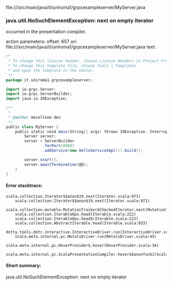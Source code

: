 file://<WORKSPACE>/src/main/java/it/uniroma1/grpcexampleserver/MyServer.java
### java.util.NoSuchElementException: next on empty iterator

occurred in the presentation compiler.

action parameters:
offset: 657
uri: file://<WORKSPACE>/src/main/java/it/uniroma1/grpcexampleserver/MyServer.java
text:
```scala
/*
 * To change this license header, choose License Headers in Project Properties.
 * To change this template file, choose Tools | Templates
 * and open the template in the editor.
 */
package it.uniroma1.grpcexampleserver;

import io.grpc.Server;
import io.grpc.ServerBuilder;
import java.io.IOException;

/**
 *
 * @author mecellone-dev
 */
public class MyServer { 
    public static void main(String[] args) throws IOException, InterruptedException {
        Server server;
        server = ServerBuilder
                .forPort(8080)
                .addService(new HelloServiceImpl()).build();

        server.start();
        server.awaitTermination(@@);
    }
}

```



#### Error stacktrace:

```
scala.collection.Iterator$$anon$19.next(Iterator.scala:973)
	scala.collection.Iterator$$anon$19.next(Iterator.scala:971)
	scala.collection.mutable.MutationTracker$CheckedIterator.next(MutationTracker.scala:76)
	scala.collection.IterableOps.head(Iterable.scala:222)
	scala.collection.IterableOps.head$(Iterable.scala:222)
	scala.collection.AbstractIterable.head(Iterable.scala:933)
	dotty.tools.dotc.interactive.InteractiveDriver.run(InteractiveDriver.scala:168)
	scala.meta.internal.pc.MetalsDriver.run(MetalsDriver.scala:45)
	scala.meta.internal.pc.HoverProvider$.hover(HoverProvider.scala:34)
	scala.meta.internal.pc.ScalaPresentationCompiler.hover$$anonfun$1(ScalaPresentationCompiler.scala:329)
```
#### Short summary: 

java.util.NoSuchElementException: next on empty iterator